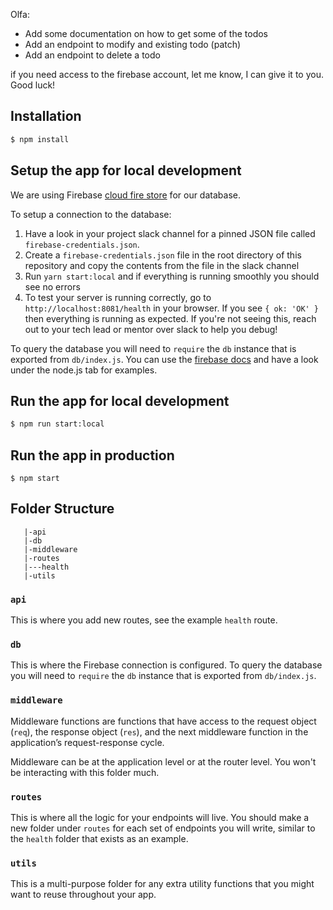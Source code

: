 Olfa: 
- Add some documentation on how to get some of the todos
- Add an endpoint to modify and existing todo (patch)
- Add an endpoint to delete a todo

if you need access to the firebase account, let me know, I can give it to you.
Good luck!

## Installation

```sh
$ npm install
```

## Setup the app for local development

We are using Firebase [cloud fire store](https://firebase.google.com/docs/firestore/quickstart) for our database.

To setup a connection to the database:

1. Have a look in your project slack channel for a pinned JSON file called `firebase-credentials.json`.
2. Create a `firebase-credentials.json` file in the root directory of this repository and copy the contents from the file in the slack channel
3. Run `yarn start:local` and if everything is running smoothly you should see no errors
4. To test your server is running correctly, go to `http://localhost:8081/health` in your browser. If you see `{ ok: 'OK' }` then everything is running as expected. If you're not seeing this, reach out to your tech lead or mentor over slack to help you debug!

To query the database you will need to `require` the `db` instance that is exported from `db/index.js`. You can use the [firebase docs](https://firebase.google.com/docs/firestore/query-data/get-data) and have a look under the node.js tab for examples.

## Run the app for local development

```sh
$ npm run start:local
```

## Run the app in production

```
$ npm start
```

## Folder Structure

```
   |-api
   |-db
   |-middleware
   |-routes
   |---health
   |-utils
```

### `api`

This is where you add new routes, see the example `health` route.

### `db`

This is where the Firebase connection is configured. To query the database you will need to `require` the `db` instance that is exported from `db/index.js`.

### `middleware`

Middleware functions are functions that have access to the request object (`req`), the response object (`res`), and the next middleware function in the application’s request-response cycle.

Middleware can be at the application level or at the router level. You won't be interacting with this folder much.

### `routes`

This is where all the logic for your endpoints will live. You should make a new folder under `routes` for each set of endpoints you will write, similar to the `health` folder that exists as an example.

### `utils`

This is a multi-purpose folder for any extra utility functions that you might want to reuse throughout your app.
